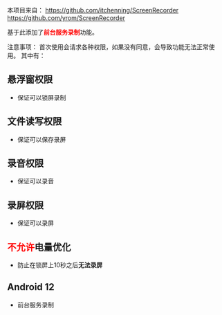 本项目来自：
https://github.com/itchenning/ScreenRecorder
https://github.com/yrom/ScreenRecorder

基于此添加了<font color="red"><b>前台服务录制</b></font>功能。


注意事项：
首次使用会请求各种权限，如果没有同意，会导致功能无法正常使用。
其中有：

## 悬浮窗权限

- 保证可以锁屏录制

## 文件读写权限

- 保证可以保存录屏

## 录音权限

- 保证可以录音

## 录屏权限

- 保证可以录屏

## <font color="red">不允许</font>电量优化
- 防止在锁屏上10秒之后<b>无法录屏</b>

## Android 12 
- 前台服务录制